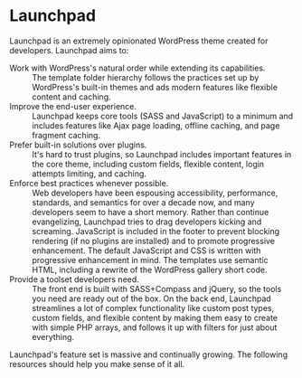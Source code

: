 Launchpad
=========

Launchpad is an extremely opinionated WordPress theme created for developers.  Launchpad aims to:

<dl>
	<dt>Work with WordPress's natural order while extending its capabilities.</dt>
	<dd>The template folder hierarchy follows the practices set up by WordPress's built-in themes and ads modern features like flexible content and caching.</dd>
	<dt>Improve the end-user experience.</dt>
	<dd>Launchpad keeps core tools (SASS and JavaScript) to a minimum and includes features like Ajax page loading, offline caching, and page fragment caching.</dd>
	<dt>Prefer built-in solutions over plugins.</dt>
	<dd>It's hard to trust plugins, so Launchpad includes important features in the core theme, including custom fields, flexible content, login attempts limiting, and caching.</dd>
	<dt>Enforce best practices whenever possible.</dt>
	<dd>Web developers have been espousing accessibility, performance, standards, and semantics for over a decade now, and many developers seem to have a short memory.  Rather than continue evangelizing, Launchpad tries to drag developers kicking and screaming.  JavaScript is included in the footer to prevent blocking rendering (if no plugins are installed) and to promote progressive enhancement.  The default JavaScript and CSS is written with progressive enhancement in mind.  The templates use semantic HTML, including a rewrite of the WordPress gallery short code.</dd>
	<dt>Provide a toolset developers need.</dt>
	<dd>The front end is built with SASS+Compass and jQuery, so the tools you need are ready out of the box.  On the back end, Launchpad streamlines a lot of complex functionality like custom post types, custom fields, and flexible content by making them easy to create with simple PHP arrays, and follows it up with filters for just about everything.</dd>
</dl>

Launchpad's feature set is massive and continually growing.  The following resources should help you make sense of it all.